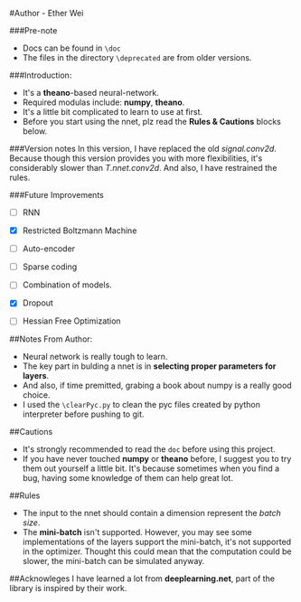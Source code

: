 #Author - Ether Wei

###Pre-note
- Docs can be found in `\doc`
- The files in the directory `\deprecated` are from older versions.

###Introduction:
- It's a __theano__-based neural-network.
- Required modulas include: __numpy__, __theano__.
- It's a little bit complicated to learn to use at first.
- Before you start using the nnet, plz read the __Rules & Cautions__ blocks below.

###Version notes
In this version, I have replaced the old _signal.conv2d_. 
Because though this version provides you with more flexibilities, it's considerably slower than _T.nnet.conv2d_.
And also, I have restrained the rules.

###Future Improvements
- [ ] RNN
- [x] Restricted Boltzmann Machine
- [ ] Auto-encoder
- [ ] Sparse coding
- [ ] Combination of models.
- [x] Dropout
- [ ] Hessian Free Optimization


##Notes From Author:
- Neural network is really tough to learn.
- The key part in bulding a nnet is in __selecting proper parameters for layers__.
- And also, if time premitted, grabing a book about numpy is a really good choice.
- I used the `\clearPyc.py` to clean the pyc files created by python interpreter before pushing to git.

##Cautions
- It's strongly recommended to read the `doc` before using this project.
- If you have never touched __numpy__ or __theano__ before, I suggest you to try them out yourself a little bit.
It's because sometimes when you find a bug, having some knowledge of them can help great lot.

##Rules
- The input to the nnet should contain a dimension represent the _batch size_.
- The __mini-batch__ isn't supported.
However, you may see some implementations of the layers support the mini-batch, it's not supported in the optimizer.
Thought this could mean that the computation could be slower, the mini-batch can be simulated anyway.

##Acknowleges
I have learned a lot from __deeplearning.net__, part of the library is inspired by their work.
